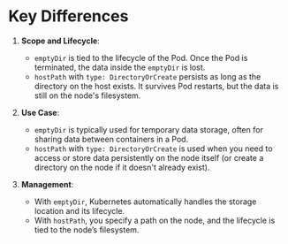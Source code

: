 # Key Differences

1. **Scope and Lifecycle**:
   - `emptyDir` is tied to the lifecycle of the Pod. Once the Pod is terminated,
   the data inside the `emptyDir` is lost.
   - `hostPath` with `type: DirectoryOrCreate` persists as long as the directory
   on the host exists. It survives Pod restarts, but the data is still on the
   node's filesystem.

2. **Use Case**:
   - `emptyDir` is typically used for temporary data storage, often for sharing
   data between containers in a Pod.
   - `hostPath` with `type: DirectoryOrCreate` is used when you need to access
   or store data persistently on the node itself (or create a directory on the
   node if it doesn't already exist).

3. **Management**:
   - With `emptyDir`, Kubernetes automatically handles the storage location and
   its lifecycle.
   - With `hostPath`, you specify a path on the node, and the lifecycle is tied
   to the node’s filesystem.
